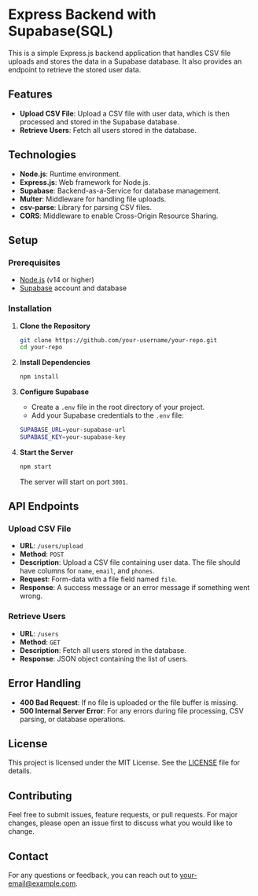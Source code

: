 # Express Backend with Supabase(SQL)

This is a simple Express.js backend application that handles CSV file uploads and stores the data in a Supabase database. It also provides an endpoint to retrieve the stored user data.

## Features

- **Upload CSV File**: Upload a CSV file with user data, which is then processed and stored in the Supabase database.
- **Retrieve Users**: Fetch all users stored in the database.

## Technologies

- **Node.js**: Runtime environment.
- **Express.js**: Web framework for Node.js.
- **Supabase**: Backend-as-a-Service for database management.
- **Multer**: Middleware for handling file uploads.
- **csv-parse**: Library for parsing CSV files.
- **CORS**: Middleware to enable Cross-Origin Resource Sharing.

## Setup

### Prerequisites

- [Node.js](https://nodejs.org/) (v14 or higher)
- [Supabase](https://supabase.com/) account and database

### Installation

1. **Clone the Repository**

   ```bash
   git clone https://github.com/your-username/your-repo.git
   cd your-repo
   ```

2. **Install Dependencies**

   ```bash
   npm install
   ```

3. **Configure Supabase**

   - Create a `.env` file in the root directory of your project.
   - Add your Supabase credentials to the `.env` file:

   ```bash
   SUPABASE_URL=your-supabase-url
   SUPABASE_KEY=your-supabase-key
   ```

4. **Start the Server**

   ```bash
   npm start
   ```

   The server will start on port `3001`.

## API Endpoints

### Upload CSV File

- **URL**: `/users/upload`
- **Method**: `POST`
- **Description**: Upload a CSV file containing user data. The file should have columns for `name`, `email`, and `phones`.
- **Request**: Form-data with a file field named `file`.
- **Response**: A success message or an error message if something went wrong.

### Retrieve Users

- **URL**: `/users`
- **Method**: `GET`
- **Description**: Fetch all users stored in the database.
- **Response**: JSON object containing the list of users.

## Error Handling

- **400 Bad Request**: If no file is uploaded or the file buffer is missing.
- **500 Internal Server Error**: For any errors during file processing, CSV parsing, or database operations.

## License

This project is licensed under the MIT License. See the [LICENSE](LICENSE) file for details.

## Contributing

Feel free to submit issues, feature requests, or pull requests. For major changes, please open an issue first to discuss what you would like to change.

## Contact

For any questions or feedback, you can reach out to [your-email@example.com](mailto:your-email@example.com).
